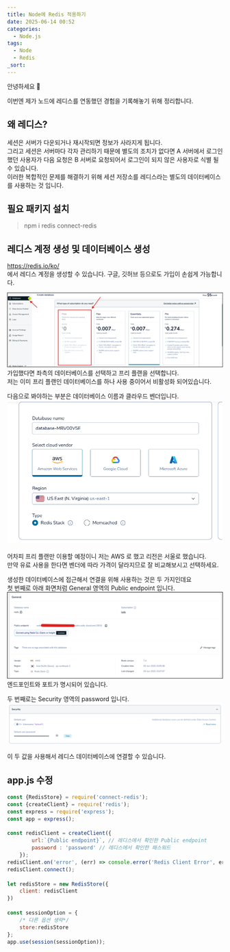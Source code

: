 ```yaml
---
title: Node에 Redis 적용하기
date: 2025-06-14 00:52
categories:
  - Node.js
tags:
  - Node
  - Redis
_sort:
---
```

안녕하세요 🐸  

이번엔 제가 노드에 레디스를 연동했던 경험을 기록해놓기 위해 정리합니다.  

## 왜 레디스?
세션은 서버가 다운되거나 재시작되면 정보가 사라지게 됩니다.  
그리고 세션은 서버마다 각자 관리하기 때문에 별도의 조치가 없다면 A 서버에서 로그인 했던 사용자가 다음 요청은 B 서버로 요청되어서 로그인이 되지 않은 사용자로 식별 될 수 있습니다.  
이러한 복합적인 문제를 해결하기 위해 세션 저장소를 레디스라는 별도의 데이터베이스를 사용하는 것 입니다.

## 필요 패키지 설치

> npm i redis connect-redis


## 레디스 계정 생성 및 데이터베이스 생성
<https://redis.io/ko/>  
에서 레디스 계정을 생성할 수 있습니다. 구글, 깃허브 등으로도 가입이 손쉽게 가능합니다.  

![](/assets/img/screenshot/Pasted%20image%2020250614010658.png)  
가입했다면 좌측의 데이터베이스를 선택하고 프리 플랜을 선택합니다.  
저는 이미 프리 플랜인 데이터베이스를 하나 사용 중이어서 비활성화 되어있습니다.  

다음으로 봐야하는 부분은 데이터베이스 이름과 클라우드 벤더입니다.  
![](/assets/img/screenshot/Pasted%20image%2020250614011028.png)  
<br>
어차피 프리 플랜만 이용할 예정이니 저는 AWS 로 했고 리전은 서울로 했습니다.  
만약 유료 사용을 한다면 벤더에 따라 가격이 달라지므로 잘 비교해보시고 선택하세요.  

생성한 데이터베이스에 접근해서 연결을 위해 사용하는 것은 두 가지인데요  
첫 번째로 아래 화면처럼 General 영역의 Public endpoint 입니다.  
![](/assets/img/screenshot/Pasted%20image%2020250614011923.png)  
엔드포인트와 포트가 명시되어 있습니다.  

두 번째로는 Security 영역의 password 입니다.  
![](/assets/img/screenshot/Pasted%20image%2020250614011958.png)  

이 두 값을 사용해서 레디스 데이터베이스에 연결할 수 있습니다.  

## app.js 수정
```javascript
const {RedisStore} = require('connect-redis');
const {createClient} = require('redis');
const express = require('express');
const app = express();

const redisClient = createClient({
        url:`{Public endpoint}`, // 레디스에서 확인한 Public endpoint
        password : 'password' // 레디스에서 확인한 패스워드
    });
redisClient.on('error', (err) => console.error('Redis Client Error', err));
redisClient.connect();

let redisStore = new RedisStore({
    client: redisClient
})

const sessionOption = {
    /* 다른 옵션 생략*/
    store:redisStore
};
app.use(session(sessionOption));
```
